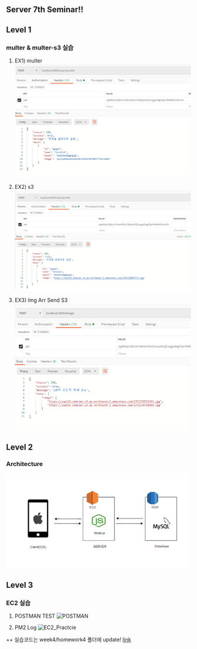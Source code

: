## Server 7th Seminar!!


## Level 1    

### multer & multer-s3 실습

1. EX1) multer
![multer](https://github.com/our-sopt-server/gahui/blob/master/week7/image/7%EC%B0%A8%EC%84%B8%EB%AF%B8%EB%82%98_multer%EC%8B%A4%EC%8A%B5.PNG)

2. EX2) s3
![s3](https://github.com/our-sopt-server/gahui/blob/master/week7/image/7thSeminar_s3_practice.PNG)

3. EX3) Img Arr Send S3
![Img Arr Send S3](https://github.com/our-sopt-server/gahui/blob/master/week7/image/7thSeminar_imageArr_S3.PNG)



## Level 2   
### Architecture
![Architecture](https://github.com/our-sopt-server/gahui/blob/master/week7/image/Server-X-IOS_Architecture.PNG)



## Level 3
### EC2 실습

1. POSTMAN TEST
![POSTMAN]()

2. PM2 Log
![EC2_Practcie]()



 
 
 ++ 실습코드는 week4/homework4 폴더에 update!
 [link](https://github.com/our-sopt-server/gahui/tree/master/week4/homework4)
